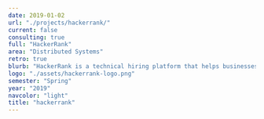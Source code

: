 ```yaml
---
date: 2019-01-02
url: "./projects/hackerrank/"
current: false  
consulting: true
full: "HackerRank"
area: "Distributed Systems"
retro: true
blurb: "HackerRank is a technical hiring platform that helps businesses evaluate software developers by skill. We will be implementing a real-time pair-programming plugin for the Eclipse Che IDE, which is used by HackerRank in their remote live interviewing service."
logo: "./assets/hackerrank-logo.png"
semester: "Spring"
year: "2019"
navcolor: "light"
title: "hackerrank"
---
```

